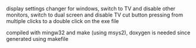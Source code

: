display settings changer for windows, switch to TV and disable other monitors, switch to dual screen and disable TV
cut button pressing from multiple clicks to a double click on the exe file

compiled with mingw32 and make (using msys2), doxygen is needed since generated using makefile
